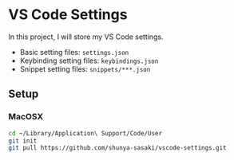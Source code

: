 # VS Code Settings

In this project, I will store my VS Code settings.

- Basic setting files: `settings.json`
- Keybinding setting files: `keybindings.json`
- Snippet setting files: `snippets/***.json`

## Setup

### MacOSX

```zsh
cd ~/Library/Application\ Support/Code/User
git init
git pull https://github.com/shunya-sasaki/vscode-settings.git
```
